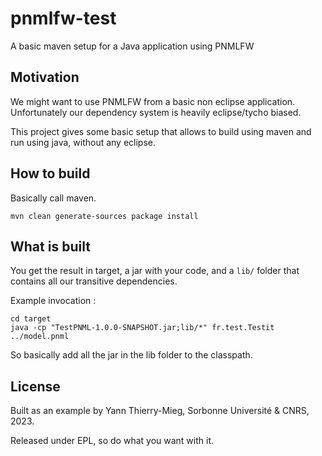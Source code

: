 # pnmlfw-test
A basic maven setup for a Java application using PNMLFW

## Motivation

We might want to use PNMLFW from a basic non eclipse application. 
Unfortunately our dependency system is heavily eclipse/tycho biased.

This project gives some basic setup that allows to build using maven and run using java, without any eclipse.

## How to build

Basically call maven.

```
mvn clean generate-sources package install 
```

## What is built

You get the result in target, a jar with your code, and a `lib/` folder that contains all our transitive dependencies.

Example invocation :

```
cd target
java -cp "TestPNML-1.0.0-SNAPSHOT.jar;lib/*" fr.test.Testit ../model.pnml
```

So basically add all the jar in the lib folder to the classpath.


## License

Built as an example by Yann Thierry-Mieg, Sorbonne Université & CNRS, 2023.

Released under EPL, so do what you want with it.